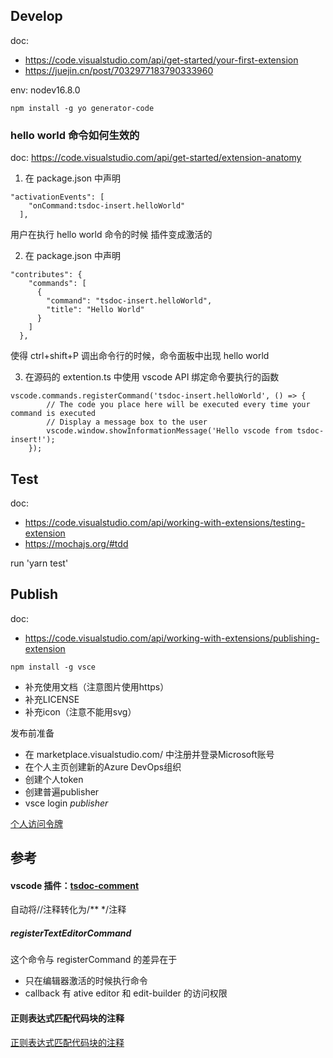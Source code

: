 ## Develop

doc:

- https://code.visualstudio.com/api/get-started/your-first-extension
- https://juejin.cn/post/7032977183790333960

env: nodev16.8.0

```
npm install -g yo generator-code
```

### hello world 命令如何生效的

doc: https://code.visualstudio.com/api/get-started/extension-anatomy

1. 在 package.json 中声明

```
"activationEvents": [
    "onCommand:tsdoc-insert.helloWorld"
  ],
```

用户在执行 hello world 命令的时候 插件变成激活的

2. 在 package.json 中声明

```
"contributes": {
    "commands": [
      {
        "command": "tsdoc-insert.helloWorld",
        "title": "Hello World"
      }
    ]
  },
```

使得 ctrl+shift+P 调出命令行的时候，命令面板中出现 hello world

3. 在源码的 extention.ts 中使用 vscode API 绑定命令要执行的函数

```
vscode.commands.registerCommand('tsdoc-insert.helloWorld', () => {
		// The code you place here will be executed every time your command is executed
		// Display a message box to the user
		vscode.window.showInformationMessage('Hello vscode from tsdoc-insert!');
	});
```

## Test

doc:

- https://code.visualstudio.com/api/working-with-extensions/testing-extension
- https://mochajs.org/#tdd

run 'yarn test'

## Publish

doc:
- https://code.visualstudio.com/api/working-with-extensions/publishing-extension

```
npm install -g vsce
```

- 补充使用文档（注意图片使用https）
- 补充LICENSE
- 补充icon（注意不能用svg）

发布前准备
- 在 marketplace.visualstudio.com/ 中注册并登录Microsoft账号
- 在个人主页创建新的Azure DevOps组织
- 创建个人token
- 创建普遍publisher
- vsce login *publisher*

[个人访问令牌](https://learn.microsoft.com/zh-cn/azure/devops/organizations/accounts/use-personal-access-tokens-to-authenticate?view=azure-devops&tabs=Windows)



## 参考

#### vscode 插件：[tsdoc-comment](https://github.com/kingsimba/vscode-tsdoc-comment)

自动将//注释转化为/\*\* \*/注释

##### registerTextEditorCommand

这个命令与 registerCommand 的差异在于

- 只在编辑器激活的时候执行命令
- callback 有 ative editor 和 edit-builder 的访问权限

#### 正则表达式匹配代码块的注释

[正则表达式匹配代码块的注释](https://segmentfault.com/a/1190000039199185)
